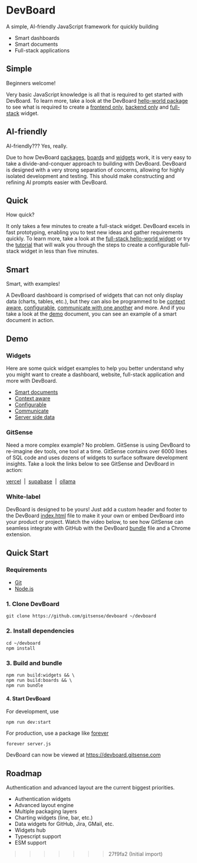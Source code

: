 # DevBoard

A simple, AI-friendly JavaScript framework for quickly building 
    
- Smart dashboards 
- Smart documents
- Full-stack applications

## Simple

Beginners welcome!

Very basic JavaScript knowledge is all that is required to get started with DevBoard.  To learn more, take a look at the DevBoard [hello-world package](https://github.com/gitsense/hello-world) to see what is required to create a [frontend only](https://github.com/gitsense/hello-world/tree/main/widgets/frontend-only), [backend only](https://github.com/gitsense/hello-world/tree/main/widgets/backend-only) and [full-stack](https://github.com/gitsense/hello-world/tree/main/widgets/fullstack) widget.

## AI-friendly

AI-friendly??? Yes, really. 

Due to how DevBoard [packages](https://devboard.gitsense.com?board=welcome.packages), [boards](https://devboard.gitsense.com?board=welcome.boards) and [widgets](https://devboard.gitsense.com?board=welcome.widgets) work, it is very easy to take a divide-and-conquer approach to building with DevBoard. DevBoard is designed with a very strong separation of concerns, allowing for highly isolated development and testing. This should make constructing and refining AI prompts easier with DevBoard.

## Quick

How quick? 

It only takes a few minutes to create a full-stack widget.  DevBoard excels in fast prototyping, enabling you to test new ideas and gather requirements quickly. To learn more, take a look at the [full-stack hello-world widget](https://github.com/gitsense/hello-world/tree/main/widgets/fullstack) or try the [tutorial](https://devboard.gitsense.com?board=welcome.tutorial) that will walk you through the steps to create a configurable full-stack widget in less than five minutes.

## Smart

Smart, with examples!

A DevBoard dashboard is comprised of widgets that can not only display data (charts, tables, etc.), but they can also be programmed to be [context aware](https://devboard.gitsense.com?board=welcome.demo#context-aware), [configurable](https://devboard.gitsense.com?board=welcome.demo#configurable), [communicate with one another](https://devboard.gitsense.com?board=welcome.demo#communicate) and more. And if you take a look at the [demo](https://devboard.gitsense.com?board=welcome.demo) document, you can see an example of a smart document in action.


## Demo

### Widgets

Here are some quick widget examples to help you better understand why you might want to create a dashboard, website, full-stack application and more with DevBoard.

- [Smart documents](https://devboard.gitsense.com?board=welcome.demo#smart-docs)
- [Context aware](https://devboard.gitsense.com?board=welcome.demo#context-aware)
- [Configurable](https://devboard.gitsense.com?board=welcome.demo#configurable)
- [Communicate](https://devboard.gitsense.com?board=welcome.demo#communicate)
- [Server side data](https://devboard.gitsense.com?board=welcome.demo#server-side-data)

### GitSense

Need a more complex example? No problem. GitSense is using DevBoard to re-imagine dev tools, one tool at a time.  GitSense contains over 6000 lines of SQL code and uses dozens of widgets to surface software development insights.  Take a look the links below to see GitSense and DevBoard in action:

[vercel](https://app.gitsense.com/vercel) &nbsp;|&nbsp; [supabase](https://app.gitsense.com/supabase) &nbsp;|&nbsp; [ollama](https://app.gitsense.com/ollama)

### White-label

DevBoard is designed to be yours! Just add a custom header and footer to the DevBoard [index.html](https://github.com/gitsense/devboard/tree/main/views/index.html) file to make it your own or embed DevBoard into your product or project. Watch the video below, to see how GitSense can seamless integrate with GitHub with the DevBoard [bundle](https://devboard.gitsense.com?board=welcome.publish) file and a Chrome extension.


## Quick Start

### Requirements

- [Git](https://www.git-scm.com)
- [Node.js](https://nodejs.org/)

### 1. Clone DevBoard

    git clone https://github.com/gitsense/devboard ~/devboard

### 2. Install dependencies

    cd ~/devboard
    npm install

### 3. Build and bundle

    npm run build:widgets && \
    npm run build:boards && \
    npm run bundle

#### 4. Start DevBoard

For development, use

    npm run dev:start

For production, use a package like [forever](https://www.npmjs.com/package/forever)

    forever server.js

DevBoard can now be viewed at https://devboard.gitsense.com

## Roadmap

Authentication and advanced layout are the current biggest priorities.

- Authentication widgets
- Advanced layout engine
- Multiple packaging layers
- Charting widgets (line, bar, etc.)
- Data widgets for GitHub, Jira, GMail, etc.
- Widgets hub
- Typescript support
- ESM support
>>>>>>> 27f9fa2 (Initial import)
